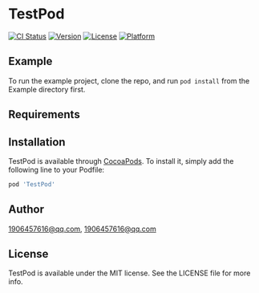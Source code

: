 # TestPod

[![CI Status](https://img.shields.io/travis/1906457616@qq.com/TestPod.svg?style=flat)](https://travis-ci.org/1906457616@qq.com/TestPod)
[![Version](https://img.shields.io/cocoapods/v/TestPod.svg?style=flat)](https://cocoapods.org/pods/TestPod)
[![License](https://img.shields.io/cocoapods/l/TestPod.svg?style=flat)](https://cocoapods.org/pods/TestPod)
[![Platform](https://img.shields.io/cocoapods/p/TestPod.svg?style=flat)](https://cocoapods.org/pods/TestPod)

## Example

To run the example project, clone the repo, and run `pod install` from the Example directory first.

## Requirements

## Installation

TestPod is available through [CocoaPods](https://cocoapods.org). To install
it, simply add the following line to your Podfile:

```ruby
pod 'TestPod'
```

## Author

1906457616@qq.com, 1906457616@qq.com

## License

TestPod is available under the MIT license. See the LICENSE file for more info.
